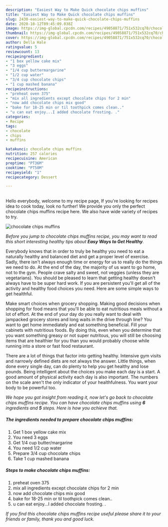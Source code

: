 ```yaml
---
description: "Easiest Way to Make Quick chocolate chips muffins"
title: "Easiest Way to Make Quick chocolate chips muffins"
slug: 2430-easiest-way-to-make-quick-chocolate-chips-muffins
date: 2020-10-12T09:45:09.038Z
image: https://img-global.cpcdn.com/recipes/49058871/751x532cq70/chocolate-chips-muffins-recipe-main-photo.jpg
thumbnail: https://img-global.cpcdn.com/recipes/49058871/751x532cq70/chocolate-chips-muffins-recipe-main-photo.jpg
cover: https://img-global.cpcdn.com/recipes/49058871/751x532cq70/chocolate-chips-muffins-recipe-main-photo.jpg
author: Della Hale
ratingvalue: 5
reviewcount: 13
recipeingredient:
- "1 box yellow cake mix"
- "3 eggs"
- "1/4 cup buttermargarine"
- "1/2 cup water"
- "3/4 cup chocolate chips"
- "1 cup mashed banana"
recipeinstructions:
- "preheat oven 375"
- "mix all ingredients except chocolate chips for 2 min"
- "now add chocolate chips mix good"
- "bake for 18-25 min or til toothpick comes clean.."
- "u can eat enjoy...I added chocolate frosting. ."
categories:
- Recipe
tags:
- chocolate
- chips
- muffins

katakunci: chocolate chips muffins 
nutrition: 257 calories
recipecuisine: American
preptime: "PT36M"
cooktime: "PT50M"
recipeyield: "1"
recipecategory: Dessert

---
```

<br>
Hello everybody, welcome to my recipe page, If you're looking for recipes idea to cook today, look no further! We provide you only the perfect chocolate chips muffins recipe here. We also have wide variety of recipes to try.
<br>


![chocolate chips muffins](https://img-global.cpcdn.com/recipes/49058871/751x532cq70/chocolate-chips-muffins-recipe-main-photo.jpg)

<i>Before you jump to chocolate chips muffins recipe, you may want to read this short interesting healthy tips about <strong>Easy Ways to Get Healthy</strong>.</i>

Everybody knows that in order to truly be healthy you need to eat a naturally healthy and balanced diet and get a proper level of exercise. Sadly, there isn't always enough time or energy for us to really do the things we need to do. At the end of the day, the majority of us want to go home, not to the gym. People crave salty and sweet, not veggies (unless they are vegetarians). You should be pleased to learn that getting healthy doesn't always have to be super hard work. If you are persistent you'll get all of the activity and healthy food choices you need. Here are some simple ways to get healthful.

Make smart choices when grocery shopping. Making good decisions when shopping for food means that you'll be able to eat nutritious meals without a lot of effort. At the end of your day do you really want to deal with jampacked grocery stores and long waits in the drive through line? You want to get home immediately and eat something beneficial. Fill your cabinets with nutritious foods. By doing this, even when you determine that you want something greasy or not super nutritous, you will still be choosing items that are healthier for you than you would probably choose while running into a store or fast food restaurant.

There are a lot of things that factor into getting healthy. Intensive gym visits and narrowly defined diets are not always the answer. Little things, when done every single day, can do plenty to help you get healthy and lose pounds. Being intelligent about the choices you make each day is a start. A good amount of physical activity each day is also important. The numbers on the scale aren't the only indicator of your healthfulness. You want your body to be powerful too. 


<i>We hope you got insight from reading it, now let's go back to chocolate chips muffins recipe. You can have chocolate chips muffins using <strong>6</strong> ingredients and <strong>5</strong> steps. Here is how you achieve that.
</i>

##### The ingredients needed to prepare chocolate chips muffins:

1. Get 1 box yellow cake mix
1. You need 3 eggs
1. Get 1/4 cup butter/margarine
1. You need 1/2 cup water
1. Prepare 3/4 cup chocolate chips
1. Take 1 cup mashed banana


##### Steps to make chocolate chips muffins:

1. preheat oven 375
1. mix all ingredients except chocolate chips for 2 min
1. now add chocolate chips mix good
1. bake for 18-25 min or til toothpick comes clean..
1. u can eat enjoy...I added chocolate frosting. .


<i>If you find this chocolate chips muffins recipe useful please share it to your friends or family, thank you and good luck.</i>
